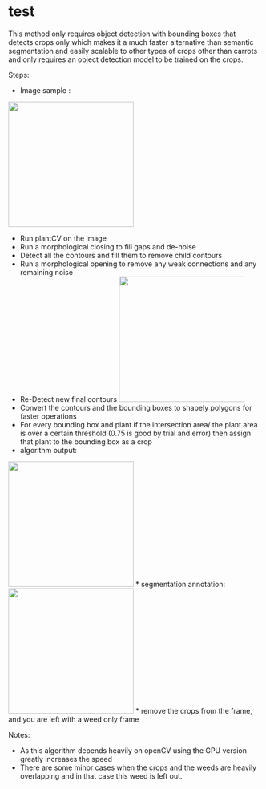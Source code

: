 # test

This method only requires object detection with bounding boxes that detects crops only which makes it a much faster alternative than semantic segmentation and easily scalable to other types of crops other than carrots and only requires an object detection model to be trained on the crops.

Steps:
* Image sample :
<img src="https://i.postimg.cc/Pq5Zgpj9/download-2.png" width="250" height="250">

* Run plantCV on the image
* Run a morphological closing to fill gaps and de-noise
* Detect all the contours and fill them to remove child contours
* Run a morphological opening to remove any weak connections and any remaining noise
* Re-Detect new final contours <img src="https://i.postimg.cc/sXfhYFMS/download.png" width="250" height="250">
* Convert the contours and the bounding boxes to shapely polygons for faster operations
* For every bounding box and plant if the intersection area/ the plant area is over a certain threshold (0.75 is good by trial and error) then assign that plant to the bounding box as a crop 
* algorithm output:
<img src="https://i.postimg.cc/mZwXMMr1/download-1.png" width="250" height="250">
* segmentation annotation:
<img src="https://i.postimg.cc/HxCc9B2w/download.png" width="250" height="250">
* remove the crops from the frame, and you are left with a weed only frame

Notes:
* As this algorithm depends heavily on openCV using the GPU version greatly increases the speed
* There are some minor cases when the crops and the weeds are heavily overlapping and in that case this weed is left out.
